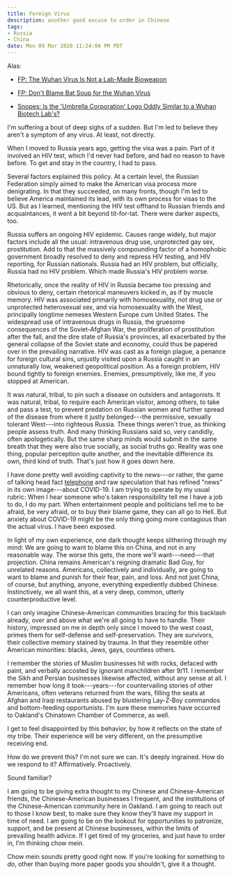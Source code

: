 ```yaml
---
title: Foreign Virus
description: another good excuse to order in Chinese
tags:
- Russia
- China
date: Mon 09 Mar 2020 11:24:04 PM PDT
---
```


Alas:

- [FP: The Wuhan Virus Is Not a Lab-Made Bioweapon](https://foreignpolicy.com/2020/01/29/coronavirus-china-lab-mortality-virology-wuhan-virus-not-bioweapon/)

- [FP: Don't Blame Bat Soup for the Wuhan Virus](https://foreignpolicy.com/2020/01/27/dont-blame-bat-soup-for-the-wuhan-virus/)

- [Snopes: Is the 'Umbrella Corporation' Logo Oddly Similar to a Wuhan Biotech Lab's?](https://www.snopes.com/fact-check/resident-evil-umbrella-coronavirus/?collection-id=238774)

I'm suffering a bout of deep sighs of a sudden.  But I'm led to believe they aren't a symptom of any virus.  At least, not directly.

When I moved to Russia years ago, getting the visa was a pain.  Part of it involved an HIV test, which I'd never had before, and had no reason to have before.  To get and stay in the country, I had to pass.

Several factors explained this policy.  At a certain level, the Russian Federation simply aimed to make the American visa process more denigrating.  In that they succeeded, on many fronts, though I'm led to believe America maintained its lead, with its own process for visas  to the US.  But as I learned, mentioning the HIV test offhand to Russian friends and acquaintances, it went a bit beyond tit-for-tat.  There were darker aspects, too.

Russia suffers an ongoing HIV epidemic.  Causes range widely, but major factors include all the usual: intravenous drug use, unprotected gay sex, prostitution.  Add to that the massively compounding factor of a homophobic government broadly resolved to deny and repress HIV testing, and HIV reporting, for Russian nationals.  Russia had an HIV problem, but officially, Russia had no HIV problem.  Which made Russia's HIV problem worse.

Rhetorically, once the reality of HIV in Russia became too pressing and obvious to deny, certain rhetorical maneuvers kicked in, as if by muscle memory.  HIV was associated primarily with homosexuality, not drug use or unprotected heterosexual sex, and via homosexuality with the West, principally longtime nemeses Western Europe cum United States.  The widespread use of intravenous drugs in Russia, the gruesome consequences of the Soviet-Afghan War, the proliferation of prostitution after the fall, and the dire state of Russia's provinces, all exacerbated by the general collapse of the Soviet state and economy, could thus be papered over in the prevailing narrative.  HIV was cast as a foreign plague, a penance for foreign cultural sins, unjustly visited upon a Russia caught in an unnaturally low, weakened geopolitical position.  As a foreign problem, HIV bound tightly to foreign enemies.  Enemies, presumptively, like me, if you stopped at American.

It was natural, tribal, to pin such a disease on outsiders and antagonists.  It was natural, tribal, to require each American visitor, among others, to take and pass a test, to prevent predation on Russian women and further spread of the disease from where it justly belonged---the permissive, sexually tolerant West---into righteous Russia.  These things weren't true, as thinking people assess truth.  And many thinking Russians said so, very candidly, often apologetically.  But the same sharp minds would submit in the same breath that they were also true socially, as social truths go.  Reality was one thing, popular perception quite another, and the inevitable difference its own, third kind of truth.  That's just how it goes down here.

I have done pretty well avoiding captivity to the news---or rather, the game of talking head fact [telephone](https://en.wikipedia.org/wiki/Chinese_whispers) and raw speculation that has refined "news" in its own image---about COVID-19.  I am trying to operate by my usual rubric:  When I hear someone who's taken responsibility tell me I have a job to do, I do my part.  When entertainment people and politicians tell me to be afraid, be very afraid, or to buy their blame game, they can all go to Hell.  But anxiety about COVID-19 might be the only thing going more contagious than the actual virus.  I have been exposed.

In light of my own experience, one dark thought keeps slithering through my mind:  We are going to want to blame this on China, and not in any reasonable way.  The worse this gets, the more we'll want---need---that projection.  China remains American's reigning dramatic Bad Guy, for unrelated reasons.  Americans, collectively and individually, are going to want to blame and punish for their fear, pain, and loss.  And not just China, of course, but anything, anyone, everything expediently dubbed Chinese.  Instinctively, we all want this, at a very deep, common, utterly counterproductive level.

I can only imagine Chinese-American communities bracing for this backlash already, over and above what we're all going to have to handle.  Their history, impressed on me in depth only since I moved to the west coast, primes them for self-defense and self-preservation.  They are survivors, their collective memory stained by trauma.  In that they resemble other American minorities: blacks, Jews, gays, countless others.

I remember the stories of Muslim businesses hit with rocks, defaced with paint, and verbally accosted by ignorant manchildren after 9/11.  I remember the Sikh and Persian businesses likewise affected, without any sense at all.  I remember how long it took---years---for countervailing stories of other Americans, often veterans returned from the wars, filling the seats at Afghan and Iraqi restaurants abused by blustering Lay-Z-Boy commandos and bottom-feeding opportunists.  I'm sure these memories have occurred to Oakland's Chinatown Chamber of Commerce, as well.

I get to feel disappointed by this behavior, by how it reflects on the state of my tribe.  Their experience will be very different, on the presumptive receiving end.

How do we prevent this?  I'm not sure we can.  It's deeply ingrained.  How do we respond to it?  Affirmatively.  Proactively.

Sound familiar?

I am going to be giving extra thought to my Chinese and Chinese-American friends, the Chinese-American businesses I frequent, and the institutions of the Chinese-American community here in Oakland.  I am going to reach out to those I know best, to make sure they know they'll have my support in time of need.  I am going to be on the lookout for opportunities to patronize, support, and be present at Chinese businesses, within the limits of prevailing health advice.  If I get tired of my groceries, and just have to order in, I'm thinking chow mein.

Chow mein sounds pretty good right now.  If you're looking for something to _do_, other than buying more paper goods you shouldn't, give it a thought.
